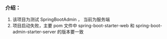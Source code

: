 ### 介绍：
1. 该项目为测试 SpringBootAdmin ， 当前为服务端
2. 项目启动失败，主要 pom 文件中 spring-boot-starter-web 和 spring-boot-admin-starter-server 的版本要一致